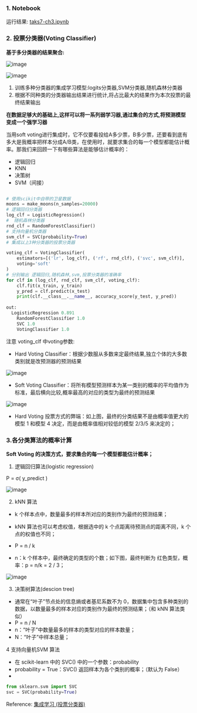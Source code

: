 
### 1. Notebook ###

运行结果: [taks7-ch3.ipynb](https://github.com/frankyangdev/DataMining-Learning/blob/main/LearningEnsemble/taks7-ch3.ipynb)

### 2. 投票分类器(Voting Classifier) ###

**基于多分类器的结果聚合:**

![image](https://user-images.githubusercontent.com/39177230/114675012-60a4a900-9d3a-11eb-817f-beacc15f7b90.png)

![image](https://user-images.githubusercontent.com/39177230/114675085-74500f80-9d3a-11eb-910e-ebd655f520d1.png)

1. 训练多种分类器的集成学习模型:logits分类器,SVM分类器,随机森林分类器
2. 根据不同种类的分类器输出结果进行统计,将占比最大的结果作为本次投票的最终结果输出

**在数据足够大的基础上,这样可以将一系列弱学习器,通过集合的方式,将预测模型变成一个强学习器**

当用soft voting进行集成时，它不仅要看投给A多少票，B多少票，还要看到底有多大是我概率把样本分成A/B类，在使用时，就要求集合的每一个模型都能估计概率。那我们来回顾一下有哪些算法是能够估计概率的： 

* 逻辑回归
* KNN
* 决策树
* SVM（间接）

```python

# 使用scikit中自带的卫星数据
moons = make_moons(n_samples=20000)
# 逻辑回归分类器
log_clf = LogisticRegression()
#  随机森林分类器
rnd_clf = RandomForestClassifier()
# 支持向量机分类器
svm_clf = SVC(probability=True)
# 集成以上3种分类器的投票分类器

voting_clf = VotingClassifier(
    estimators=[('lr', log_clf), ('rf', rnd_clf), ('svc', svm_clf)],
    voting='soft'
)
# 分别输出 逻辑回归,随机森林,svm,投票分类器的准确率
for clf in (log_clf, rnd_clf, svm_clf, voting_clf):
    clf.fit(x_train, y_train)
    y_pred = clf.predict(x_test)
    print(clf.__class__.__name__, accuracy_score(y_test, y_pred))
    
out:
  LogisticRegression 0.891
	RandomForestClassifier 1.0
	SVC 1.0
	VotingClassifier 1.0
```

注意 voting_clf 中voting参数:

* Hard Voting Classifier：根据少数服从多数来定最终结果,独立个体的大多数类别就是改预测器的预测结果

![image](https://user-images.githubusercontent.com/39177230/114676983-6dc29780-9d3c-11eb-96e9-01e262242315.png)


* Soft Voting Classifier：将所有模型预测样本为某一类别的概率的平均值作为标准，最后横向比较,概率最高的对应的类型为最终的预测结果

![image](https://user-images.githubusercontent.com/39177230/114677050-803cd100-9d3c-11eb-8032-3d3a17637d46.png)

* Hard Voting 投票方式的弊端：如上图，最终的分类结果不是由概率值更大的模型 1 和模型 4 决定，而是由概率值相对较低的模型 2/3/5 来决定的；


### 3.各分类算法的概率计算 ###
**Soft Voting 的决策方式，要求集合的每一个模型都能估计概率；**

1. 逻辑回归算法(logistic regression)

P = σ( y_predict )

![image](https://user-images.githubusercontent.com/39177230/114677446-e590c200-9d3c-11eb-8bbd-03b9c4676b3a.png)

2. kNN 算法

* k 个样本点中，数量最多的样本所对应的类别作为最终的预测结果；
* kNN 算法也可以考虑权值，根据选中的 k 个点距离待预测点的距离不同，k 个点的权值也不同；

* P = n / k
* n：k 个样本中，最终确定的类型的个数；如下图，最终判断为 红色类型，概率：p = n/k = 2 / 3；

![image](https://user-images.githubusercontent.com/39177230/114677673-1e309b80-9d3d-11eb-824a-95d34a8abd55.png)

3. 决策树算法(descion tree)

* 通常在“叶子”节点处的信息熵或者基尼系数不为 0，数据集中包含多种类别的数据，以数量最多的样本对应的类别作为最终的预测结果；（和 kNN 算法类似）
* P = n / N 
* n：“叶子”中数量最多的样本的类型对应的样本数量；
* N：“叶子”中样本总量；


4 支持向量机SVM 算法
* 在 scikit-learn 中的 SVC() 中的一个参数：probability
* probability = True：SVC() 返回样本为各个类别的概率；（默认为 False）
* 
```python
from sklearn.svm import SVC
svc = SVC(probability=True)
```








Reference: [集成学习 (投票分类器) ](https://blog.csdn.net/soullines/article/details/103994749)





